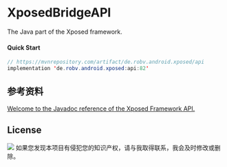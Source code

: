 # XposedBridgeAPI
The Java part of the Xposed framework. 

#### Quick Start
```java
// https://mvnrepository.com/artifact/de.robv.android.xposed/api
implementation 'de.robv.android.xposed:api:82'
```
## 参考资料
[Welcome to the Javadoc reference of the Xposed Framework API. ](https://api.xposed.info/reference/packages.html)

## License
<a href="LICENSE"><img src="https://img.shields.io/badge/Apache%20License%202.0-Malt?style=flat&label=License&labelColor=%23E77333"></a>
如果您发现本项目有侵犯您的知识产权，请与我取得联系，我会及时修改或删除。
